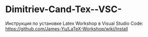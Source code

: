 # Dimitriev-Cand-Tex--VSC-

Инструкция по установке Latex Workshop в Visual Studio Code: https://github.com/James-Yu/LaTeX-Workshop/wiki/Install 
